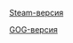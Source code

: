 [Steam-версия](https://store.steampowered.com/app/225160/Shadow_Warrior_Classic_Redux/)

[GOG-версия](https://www.gog.com/index.php/game/shadow_warrior_classic_redux)